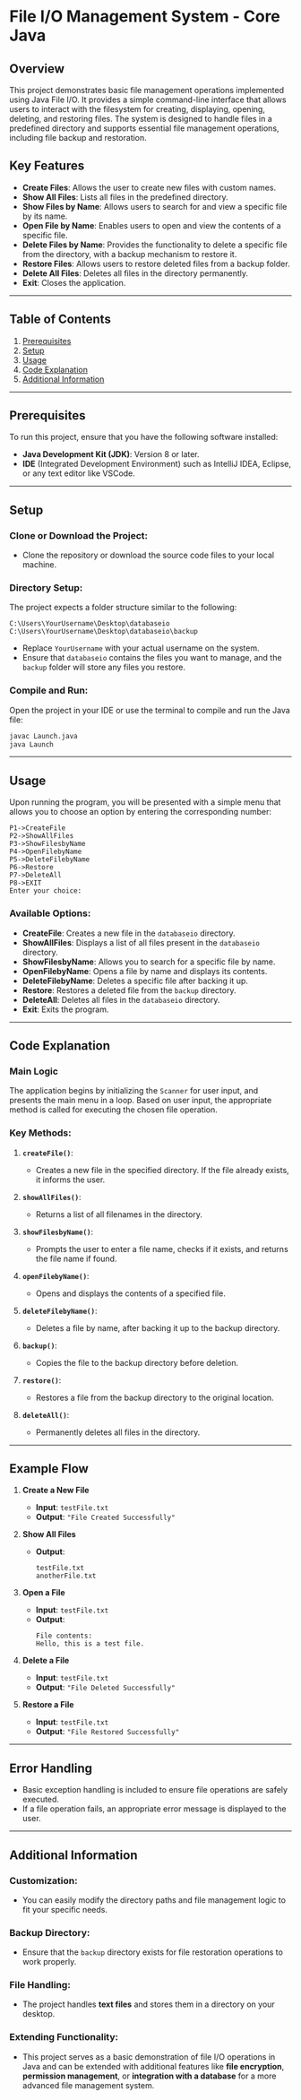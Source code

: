 

# File I/O Management System - Core Java

## Overview

This project demonstrates basic file management operations implemented using Java File I/O. It provides a simple command-line interface that allows users to interact with the filesystem for creating, displaying, opening, deleting, and restoring files. The system is designed to handle files in a predefined directory and supports essential file management operations, including file backup and restoration.

## Key Features

- **Create Files**: Allows the user to create new files with custom names.
- **Show All Files**: Lists all files in the predefined directory.
- **Show Files by Name**: Allows users to search for and view a specific file by its name.
- **Open File by Name**: Enables users to open and view the contents of a specific file.
- **Delete Files by Name**: Provides the functionality to delete a specific file from the directory, with a backup mechanism to restore it.
- **Restore Files**: Allows users to restore deleted files from a backup folder.
- **Delete All Files**: Deletes all files in the directory permanently.
- **Exit**: Closes the application.

---

## Table of Contents

1. [Prerequisites](#prerequisites)
2. [Setup](#setup)
3. [Usage](#usage)
4. [Code Explanation](#code-explanation)
5. [Additional Information](#additional-information)

---

## Prerequisites

To run this project, ensure that you have the following software installed:

- **Java Development Kit (JDK)**: Version 8 or later.
- **IDE** (Integrated Development Environment) such as IntelliJ IDEA, Eclipse, or any text editor like VSCode.

---

## Setup

### Clone or Download the Project:

- Clone the repository or download the source code files to your local machine.

### Directory Setup:

The project expects a folder structure similar to the following:

```plaintext
C:\Users\YourUsername\Desktop\databaseio
C:\Users\YourUsername\Desktop\databaseio\backup
```

- Replace `YourUsername` with your actual username on the system.
- Ensure that `databaseio` contains the files you want to manage, and the `backup` folder will store any files you restore.

### Compile and Run:

Open the project in your IDE or use the terminal to compile and run the Java file:

```bash
javac Launch.java
java Launch
```

---

## Usage

Upon running the program, you will be presented with a simple menu that allows you to choose an option by entering the corresponding number:

```plaintext
P1->CreateFile
P2->ShowAllFiles
P3->ShowFilesbyName
P4->OpenFilebyName
P5->DeleteFilebyName
P6->Restore
P7->DeleteAll
P8->EXIT
Enter your choice:
```

### Available Options:

- **CreateFile**: Creates a new file in the `databaseio` directory.
- **ShowAllFiles**: Displays a list of all files present in the `databaseio` directory.
- **ShowFilesbyName**: Allows you to search for a specific file by name.
- **OpenFilebyName**: Opens a file by name and displays its contents.
- **DeleteFilebyName**: Deletes a specific file after backing it up.
- **Restore**: Restores a deleted file from the `backup` directory.
- **DeleteAll**: Deletes all files in the `databaseio` directory.
- **Exit**: Exits the program.

---

## Code Explanation

### Main Logic

The application begins by initializing the `Scanner` for user input, and presents the main menu in a loop. Based on user input, the appropriate method is called for executing the chosen file operation.

### Key Methods:

1. **`createFile()`**: 
   - Creates a new file in the specified directory. If the file already exists, it informs the user.

2. **`showAllFiles()`**:
   - Returns a list of all filenames in the directory.

3. **`showFilesbyName()`**:
   - Prompts the user to enter a file name, checks if it exists, and returns the file name if found.

4. **`openFilebyName()`**:
   - Opens and displays the contents of a specified file.

5. **`deleteFilebyName()`**:
   - Deletes a file by name, after backing it up to the backup directory.

6. **`backup()`**:
   - Copies the file to the backup directory before deletion.

7. **`restore()`**:
   - Restores a file from the backup directory to the original location.

8. **`deleteAll()`**:
   - Permanently deletes all files in the directory.

---

## Example Flow

1. **Create a New File**
   - **Input**: `testFile.txt`
   - **Output**: `"File Created Successfully"`

2. **Show All Files**
   - **Output**:
     ```plaintext
     testFile.txt
     anotherFile.txt
     ```

3. **Open a File**
   - **Input**: `testFile.txt`
   - **Output**: 
     ```plaintext
     File contents:
     Hello, this is a test file.
     ```

4. **Delete a File**
   - **Input**: `testFile.txt`
   - **Output**: `"File Deleted Successfully"`

5. **Restore a File**
   - **Input**: `testFile.txt`
   - **Output**: `"File Restored Successfully"`

---

## Error Handling

- Basic exception handling is included to ensure file operations are safely executed.
- If a file operation fails, an appropriate error message is displayed to the user.

---

## Additional Information

### Customization:
- You can easily modify the directory paths and file management logic to fit your specific needs.

### Backup Directory:
- Ensure that the `backup` directory exists for file restoration operations to work properly.

### File Handling:
- The project handles **text files** and stores them in a directory on your desktop.

### Extending Functionality:
- This project serves as a basic demonstration of file I/O operations in Java and can be extended with additional features like **file encryption**, **permission management**, or **integration with a database** for a more advanced file management system.



